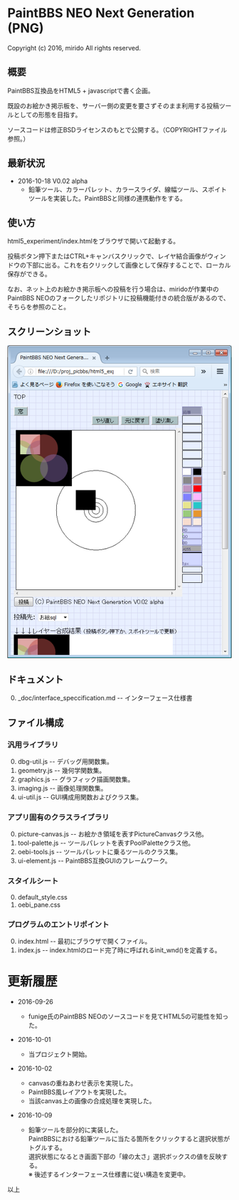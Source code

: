 # PaintBBS NEO Next Generation (PNG)
Copyright (c) 2016, mirido
All rights reserved.

## 概要
PaintBBS互換品をHTML5 + javascriptで書く企画。

既設のお絵かき掲示板を、サーバー側の変更を要さずそのまま利用する投稿ツールとしての形態を目指す。

ソースコードは修正BSDライセンスのもとで公開する。（COPYRIGHTファイル参照。）

## 最新状況
- 2016-10-18 V0.02 alpha
  - 鉛筆ツール、カラーパレット、カラースライダ、線幅ツール、スポイトツールを実装した。PaintBBSと同様の連携動作をする。

## 使い方
html5_experiment/index.htmlをブラウザで開いて起動する。

投稿ボタン押下またはCTRL+キャンバスクリックで、レイヤ結合画像がウィンドウの下部に出る。これを右クリックして画像として保存することで、ローカル保存ができる。

なお、ネット上のお絵かき掲示板への投稿を行う場合は、miridoが作業中のPaintBBS NEOのフォークしたリポジトリに投稿機能付きの統合版があるので、そちらを参照のこと。

## スクリーンショット

![スクリーンショット](https://github.com/mirido/html5_experiment/blob/PaintBBS_NEO_Next_Generation/_screenshot/app_image.png?raw=true)

## ドキュメント
0. \_doc/interface_speccification.md -- インターフェース仕様書


## ファイル構成

### 汎用ライブラリ
0. dbg-util.js -- デバッグ用関数集。
0. geometry.js -- 幾何学関数集。
0. graphics.js -- グラフィック描画関数集。
0. imaging.js -- 画像処理関数集。
0. ui-util.js -- GUI構成用関数およびクラス集。

### アプリ固有のクラスライブラリ
0. picture-canvas.js -- お絵かき領域を表すPictureCanvasクラス他。
0. tool-palette.js -- ツールパレットを表すPoolPaletteクラス他。
0. oebi-tools.js -- ツールパレットに乗るツールのクラス集。
0. ui-element.js -- PaintBBS互換GUIのフレームワーク。

### スタイルシート
0. default_style.css
0. oebi_pane.css

### プログラムのエントリポイント
0. index.html -- 最初にブラウザで開くファイル。
0. index.js -- index.htmlのロード完了時に呼ばれるinit_wnd()を定義する。

# 更新履歴

- 2016-09-26
  - funige氏のPaintBBS NEOのソースコードを見てHTML5の可能性を知った。

- 2016-10-01
  - 当プロジェクト開始。

- 2016-10-02
  - canvasの重ねあわせ表示を実現した。
  - PaintBBS風レイアウトを実現した。
  - 当該canvas上の画像の合成処理を実現した。

- 2016-10-09
  - 鉛筆ツールを部分的に実装した。<BR>PaintBBSにおける鉛筆ツールに当たる箇所をクリックすると選択状態がトグルする。<BR>選択状態になるとき画面下部の「線の太さ」選択ボックスの値を反映する。<BR>※ 後述するインターフェース仕様書に従い構造を変更中。


以上
